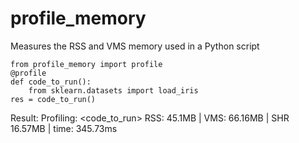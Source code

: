 # profile_memory
Measures the RSS and VMS memory used in a Python script

```
from profile_memory import profile
@profile
def code_to_run():
    from sklearn.datasets import load_iris
res = code_to_run()
```

Result:
Profiling:        <code_to_run>  RSS:   45.1MB | VMS:  66.16MB | SHR  16.57MB | time: 345.73ms
